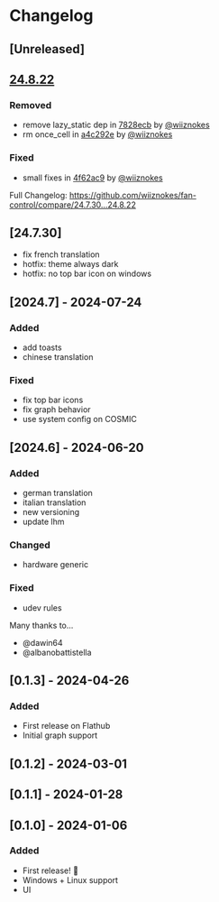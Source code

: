 # Changelog

## [Unreleased]

## [24.8.22](https://github.com/wiiznokes/fan-control/releases/tag/24.8.22)

### Removed

- remove lazy_static dep in [7828ecb](https://github.com/wiiznokes/fan-control/commit/7828ecb8d1f6025ba911166814e8bd53c331b777) by [@wiiznokes](https://github.com/wiiznokes)
- rm once_cell in [a4c292e](https://github.com/wiiznokes/fan-control/commit/a4c292e9276bef8928710d8369939a6b2cc9cfcf) by [@wiiznokes](https://github.com/wiiznokes)

### Fixed

- small fixes in [4f62ac9](https://github.com/wiiznokes/fan-control/commit/4f62ac958d496ddb8b553019ecab0e5644c4c372) by [@wiiznokes](https://github.com/wiiznokes)

Full Changelog: https://github.com/wiiznokes/fan-control/compare/24.7.30...24.8.22

## [24.7.30]

- fix french translation
- hotfix: theme always dark
- hotfix: no top bar icon on windows

## [2024.7] - 2024-07-24

### Added

- add toasts
- chinese translation

### Fixed

- fix top bar icons
- fix graph behavior
- use system config on COSMIC

## [2024.6] - 2024-06-20

### Added

- german translation
- italian translation
- new versioning
- update lhm

### Changed

- hardware generic

### Fixed

- udev rules

Many thanks to...

- @dawin64
- @albanobattistella

## [0.1.3] - 2024-04-26

### Added

- First release on Flathub
- Initial graph support

## [0.1.2] - 2024-03-01

## [0.1.1] - 2024-01-28

## [0.1.0] - 2024-01-06

### Added

- First release! :tada:
- Windows + Linux support
- UI
